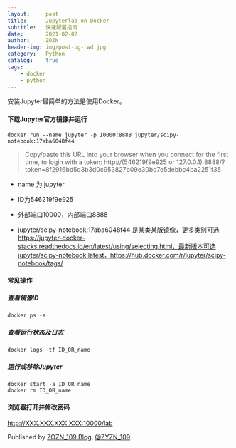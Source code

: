 ```yaml
---
layout:     post
title:      Jupyterlab on Docker
subtitle:   快速配置指南
date:       2021-02-02
author:     ZOZN
header-img: img/post-bg-rwd.jpg
category:   Python
catalog:    true
tags:
    - docker
    - python
---
```




安装Jupyter最简单的方法是使用Docker。

#### 下载Jupyter官方镜像并运行

```
docker run --name jupyter -p 10000:8888 jupyter/scipy-notebook:17aba6048f44
```

> Copy/paste this URL into your browser when you connect for the first time,
>     to login with a token: http://(546219f9e925 or 127.0.0.1):8888/?token=8f2916bd5d3b3d0c953827b09e30bd7e5debbc4ba2251f35

- name 为 jupyter

- ID为546219f9e925 

- 外部端口10000，内部端口8888
- jupyter/scipy-notebook:17aba6048f44 是某类某版镜像，更多类别可选 https://jupyter-docker-stacks.readthedocs.io/en/latest/using/selecting.html，最新版本可选jupyter/scipy-notebook:latest，https://hub.docker.com/r/jupyter/scipy-notebook/tags/

#### 常见操作

##### 查看镜像ID

```
docker ps -a
```

##### 查看运行状态及日志

```
docker logs -tf ID_OR_name
```

##### 运行或移除Jupyter

```
docker start -a ID_OR_name
docker rm ID_OR_name
```

#### 浏览器打开并修改密码

http://XXX.XXX.XXX.XXX:10000/lab



Published by [ZOZN_109 Blog](http://offshoreorient.xyz), [@ZYZN_109](http://github.com/liuh886)
